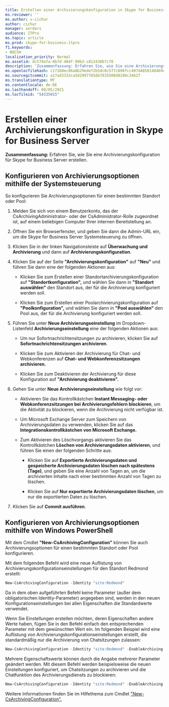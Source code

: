 ```yaml
---
title: Erstellen einer Archivierungskonfiguration in Skype for Business Server
ms.reviewer: ''
ms.author: v-cichur
author: cichur
manager: serdars
audience: ITPro
ms.topic: article
ms.prod: skype-for-business-itpro
f1.keywords:
- NOCSH
localization_priority: Normal
ms.assetid: dc574afa-0b7d-404f-99b3-c812430b7c70
description: 'Zusammenfassung: Erfahren Sie, wie Sie eine Archivierungskonfiguration für Skype for Business Server erstellen.'
ms.openlocfilehash: c171b0ec86a8b29ede72b5dc0c577c890fcc497d4850148469d5ba64756ce472
ms.sourcegitcommit: a17ad3332ca5d2997f85db7835500d8190c34b2f
ms.translationtype: MT
ms.contentlocale: de-DE
ms.lasthandoff: 08/05/2021
ms.locfileid: "54335015"
---
```

# <a name="create-an-archiving-configuration-in-skype-for-business-server"></a>Erstellen einer Archivierungskonfiguration in Skype for Business Server

**Zusammenfassung:** Erfahren Sie, wie Sie eine Archivierungskonfiguration für Skype for Business Server erstellen.
  
## <a name="configure-archiving-options-by-using-the-control-panel"></a>Konfigurieren von Archivierungsoptionen mithilfe der Systemsteuerung

So konfigurieren Sie Archivierungsoptionen für einen bestimmten Standort oder Pool: 
  
1. Melden Sie sich von einem Benutzerkonto, das der CsArchivingAdministrator- oder der CsAdministrator-Rolle zugeordnet ist, auf einem beliebigen Computer Ihrer internen Bereitstellung an. 
    
2. Öffnen Sie ein Browserfenster, und geben Sie dann die Admin-URL ein, um die Skype for Business Server Systemsteuerung zu öffnen. 
    
3. Klicken Sie in der linken Navigationsleiste auf **Überwachung und Archivierung** und dann auf **Archivierungskonfiguration**.
    
4. Klicken Sie auf der Seite **"Archivierungskonfiguration"** auf **"Neu"** und führen Sie dann eine der folgenden Aktionen aus: 
    
   - Klicken Sie zum Erstellen einer Standortarchivierungskonfiguration auf **"Standortkonfiguration",** und wählen Sie dann in **"Standort auswählen"** den Standort aus, der für die Archivierung konfiguriert werden soll.
    
   - Klicken Sie zum Erstellen einer Poolarchivierungskonfiguration auf **"Poolkonfiguration",** und wählen Sie dann in **"Pool auswählen"** den Pool aus, der für die Archivierung konfiguriert werden soll.
    
5. Führen Sie unter **Neue Archivierungseinstellung** im Dropdown-Listenfeld **Archivierungseinstellung** eine der folgenden Aktionen aus:
    
   - Um nur Sofortnachrichtensitzungen zu archivieren, klicken Sie auf **Sofortnachrichtensitzungen archivieren**.
    
   - Klicken Sie zum Aktivieren der Archivierung für Chat- und Webkonferenzen auf **Chat- und Webkonferenzsitzungen archivieren.**
    
   - Klicken Sie zum Deaktivieren der Archivierung für diese Konfiguration auf **"Archivierung deaktivieren".**
    
6. Gehen Sie unter **Neue Archivierungseinstellung** wie folgt vor:
    
   - Aktivieren Sie das Kontrollkästchen **Instant Messaging- oder Webkonferenzsitzungen bei Archivierungsfehlern blockieren**, um die Aktivität zu blockieren, wenn die Archivierung nicht verfügbar ist.
    
   - Um Microsoft Exchange Server zum Speichern von Archivierungsdaten zu verwenden, klicken Sie auf das **Integrationskontrollkästchen von Microsoft Exchange.**
    
   - Zum Aktivieren des Löschvorgangs aktivieren Sie das Kontrollkästchen **Löschen von Archivierungsdaten aktivieren**, und führen Sie einen der folgenden Schritte aus:
    
     - Klicken Sie auf **Exportierte Archivierungsdaten und gespeicherte Archivierungsdaten löschen nach spätestens (Tage)**, und geben Sie eine Anzahl von Tagen an, um die archivierten Inhalte nach einer bestimmten Anzahl von Tagen zu löschen.
    
     - Klicken Sie auf **Nur exportierte Archivierungsdaten löschen**, um nur die exportierten Daten zu löschen.
    
7. Klicken Sie auf **Commit ausführen**.
    
## <a name="configure-archiving-options-by-using-windows-powershell"></a>Konfigurieren von Archivierungsoptionen mithilfe von Windows PowerShell

Mit dem Cmdlet **"New-CsArchivingConfiguration"** können Sie auch Archivierungsoptionen für einen bestimmten Standort oder Pool konfigurieren.
  
Mit dem folgenden Befehl wird eine neue Auflistung von Archivierungskonfigurationseinstellungen für den Standort Redmond erstellt:
  
```PowerShell
New-CsArchivingConfiguration -Identity "site:Redmond"
```

Da in dem oben aufgeführten Befehl keine Parameter (außer dem obligatorischen Identity-Parameter) angegeben sind, werden in den neuen Konfigurationseinstellungen bei allen Eigenschaften die Standardwerte verwendet. 
  
Wenn Sie Einstellungen erstellen möchten, deren Eigenschaften andere Werte haben, fügen Sie in den Befehl einfach den entsprechenden Parameter mit dem gewünschten Wert ein. Im folgenden Beispiel wird eine Auflistung von Archivierungskonfigurationseinstellungen erstellt, die standardmäßig nur die Archivierung von Chatsitzungen zulassen:
  
```PowerShell
New-CsArchivingConfiguration -Identity "site:Redmond" -EnableArchiving "ImOnly"
```

Mehrere Eigenschaftswerte können durch die Angabe mehrerer Parameter geändert werden. Mit diesem Befehl werden beispielsweise die neuen Einstellungen konfiguriert, um Chatsitzungen zu archivieren und die Chatfunktion des Archivierungsdiensts zu blockieren:
  
```PowerShell
New-CsArchivingConfiguration -Identity "site:Redmond" -EnableArchiving "ImOnly" -BlockOnArchiveFailure $True
```

Weitere Informationen finden Sie im Hilfethema zum Cmdlet ["New-CsArchivingConfiguration".](/powershell/module/skype/new-csarchivingconfiguration?view=skype-ps)